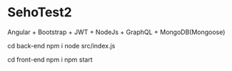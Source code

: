 # SehoTest2
Angular + Bootstrap + JWT + NodeJs + GraphQL + MongoDB(Mongoose)

cd back-end
npm i
node src/index.js

cd front-end
npm i
npm start
